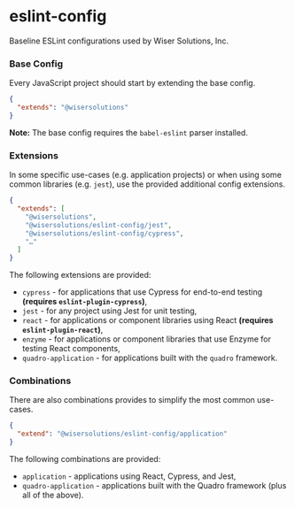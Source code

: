 # eslint-config

Baseline ESLint configurations used by Wiser Solutions, Inc.

### Base Config

Every JavaScript project should start by extending the base config.

```json
{
  "extends": "@wisersolutions"
}
```

**Note:** The base config requires the `babel-eslint` parser installed.

### Extensions

In some specific use-cases (e.g. application projects) or when using some common libraries (e.g. `jest`),
use the provided additional config extensions.

```json
{
  "extends": [
    "@wisersolutions",
    "@wisersolutions/eslint-config/jest",
    "@wisersolutions/eslint-config/cypress",
    "…"
  ]
}
```

The following extensions are provided:

- `cypress` - for applications that use Cypress for end-to-end testing **(requires `eslint-plugin-cypress`)**,
- `jest` - for any project using Jest for unit testing,
- `react` - for applications or component libraries using React **(requires `eslint-plugin-react`)**,
- `enzyme` - for applications or component libraries that use Enzyme for testing React components,
- `quadro-application` - for applications built with the `quadro` framework.

### Combinations

There are also combinations provides to simplify the most common use-cases.

```json
{
  "extend": "@wisersolutions/eslint-config/application"
}
```

The following combinations are provided:

- `application` - applications using React, Cypress, and Jest,
- `quadro-application` - applications built with the Quadro framework (plus all of the above).
